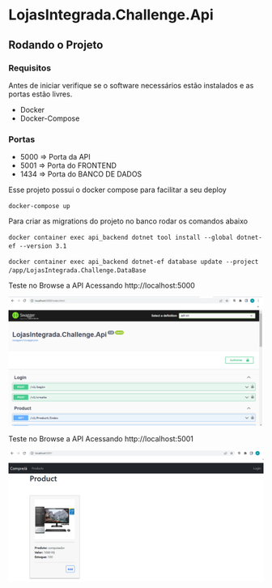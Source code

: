 # LojasIntegrada.Challenge.Api

## Rodando o Projeto

### Requisitos

Antes de iniciar verifique se o software necessários estão instalados e as portas estão livres.

* Docker
* Docker-Compose

### Portas
* 5000 => Porta da API
* 5001 => Porta do FRONTEND
* 1434 => Porta do BANCO DE DADOS

Esse projeto possui o docker compose para facilitar a seu deploy

`docker-compose up`

Para criar as migrations do projeto no banco rodar os comandos abaixo

`docker container exec api_backend dotnet tool install --global dotnet-ef --version 3.1`

`docker container exec api_backend dotnet-ef database update --project /app/LojasIntegrada.Challenge.DataBase`

Teste no Browse a API Acessando http://localhost:5000
 
![alt text](https://github.com/asssis/LojasIntegrada.Challenge.Api/blob/main/docs/imagens/Imagem%20API.png?raw=true)


Teste no Browse a API Acessando http://localhost:5001
 
![alt text](https://github.com/asssis/LojasIntegrada.Challenge.Api/blob/main/docs/imagens/Imagem%20FRONTEND.png?raw=true)



 
